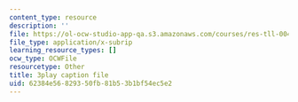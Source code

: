 ```yaml
---
content_type: resource
description: ''
file: https://ol-ocw-studio-app-qa.s3.amazonaws.com/courses/res-tll-004-stem-concept-videos-fall-2013/62384e56829350fb81b53b1bf54ec5e2_0BDi0d1j7u0.vtt
file_type: application/x-subrip
learning_resource_types: []
ocw_type: OCWFile
resourcetype: Other
title: 3play caption file
uid: 62384e56-8293-50fb-81b5-3b1bf54ec5e2
---
```

